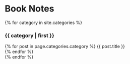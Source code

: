 # Book Notes

{% for category in site.categories %}
    <h3>{{ category | first }}</h3>
    {% for post in page.categories.category %}
      {{ post.title }}<br>
    {% endfor %}            
{% endfor %}
